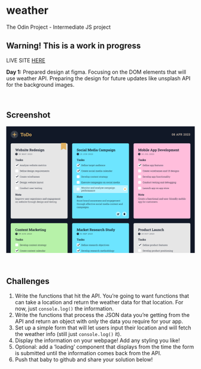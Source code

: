 # weather

The Odin Project - Intermediate JS project

## Warning! This is a work in progress

LIVE SITE [HERE](https://hello-damiro.github.io/weather)

**Day 1:** Prepared design at figma. Focusing on the DOM elements that will use weather API. Preparing the design for future updates like unsplash API for the background images.

</br>

## Screenshot

![Screenshot](https://github.com/hello-damiro/weather/blob/main/src/assets/images/screenshot.png?raw=true)

</br>

## Challenges

1. Write the functions that hit the API. You’re going to want functions that can take a location and return the weather data for that location. For now, just `console.log()` the information.
2. Write the functions that process the JSON data you’re getting from the API and return an object with only the data you require for your app.
3. Set up a simple form that will let users input their location and will fetch the weather info (still just `console.log()` it).
4. Display the information on your webpage! Add any styling you like!
5. Optional: add a ‘loading’ component that displays from the time the form is submitted until the information comes back from the API.
6. Push that baby to github and share your solution below!
